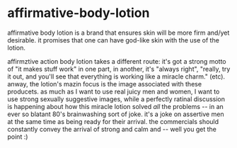 # affirmative-body-lotion

affirmative body lotion is a brand that ensures skin will be more firm and/yet desirable. it promises that one can have god-like skin with the use of the lotion.

affirmztive action body lotion takes a different route: it's got a strong motto of "it makes stuff work" in one part, in another, it's "always right", "really, try it out, and you'll see that everything is working like a miracle charm." (etc). anway, the lotion's mazin focus is the image associated with these producets. as much as I want to use real juicy men and women, I want to use strong sexually suggestive images, while a perfectly ratinal discussion is happening about how this miracle lotion solved *all* the problems -- in an ever so blatant 80's brainwashing sort of joke. it's a joke on assertive men at the same time as being ready for their arrival. the commercials should constantly convey the arrival of strong and calm and -- well you get the point :)
